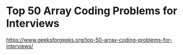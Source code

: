 # Top 50 Array Coding Problems for Interviews

https://www.geeksforgeeks.org/top-50-array-coding-problems-for-interviews/


